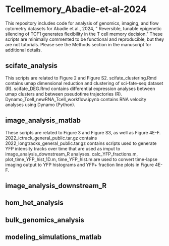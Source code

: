 # Tcellmemory_Abadie-et-al-2024
This repository includes code for analysis of genomics, imaging, and flow cytometry datasets for Abadie et al., 2024, " Reversible, tunable epigenetic silencing of TCF1 generates flexibility in the T cell memory decision." These scripts are minimally commented to be functional and reproducible, but they are not tutorials. Please see the Methods section in the manuscript for additional details. 

## scifate_analysis
This scripts are related to Figure 2 and Figure S2.
scifate_clustering.Rmd contains umap dimensional reduction and clustering of sci-fate-seq dataset (R).
scifate_DEG.Rmd contains differential expression analyses between umap clusters and between pseudotime trajectories (R).
Dynamo_Tcell_newRNA_Tcell_workflow.ipynb contains RNA velocity analyses using Dynamo (Python). 


## image_analysis_matlab
These scripts are related to Figure 3 and Figure S3, as well as Figure 4E-F. 
2022_ictrack_general_public.tar.gz contains 
2022_longtracks_general_public.tar.gz contains scripts used to generate YFP intensity tracks over time that are used as imput to image_analysis_downstream_R analyses.
calc_YFP_fractions.m, plot_time_YFP_hist_1D.m, time_YFP_hist.m are used to convert time-lapse imaging output to YFP histograms and YFP+ fraction line plots in Figure 4E-F.


## image_analysis_downstream_R


## hom_het_analysis


## bulk_genomics_analysis


## modeling_simulations_matlab


